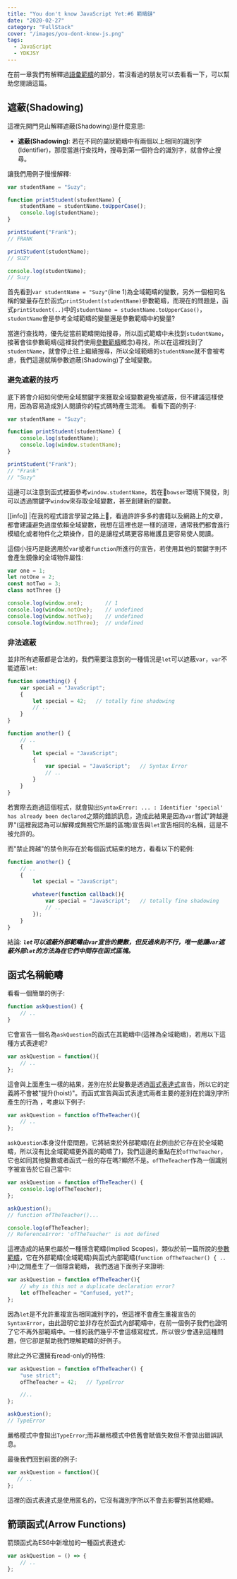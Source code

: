 ```yaml
---
title: "You don't know JavaScript Yet:#6 範疇鏈"
date: "2020-02-27"
category: "FullStack"
cover: "/images/you-dont-know-js.png"
tags:
  - JavaScript
  - YDKJSY
---
```


在前一章我們有解釋過[語彙範疇](/archives/2020-02-23-you-dont-know-js-yet-5)的部分，若沒看過的朋友可以去看看一下，可以幫助您閱讀這篇。

## 遮蔽(Shadowing)

這裡先開門見山解釋遮蔽(Shadowing)是什麼意思:

- **遮蔽(Shadowing)**: 若在不同的巢狀範疇中有兩個以上相同的識別字(Identifier)，那麼當進行查找時，搜尋到第一個符合的識別字，就會停止搜尋。

讓我們用例子慢慢解釋:

```javascript
var studentName = "Suzy";

function printStudent(studentName) {
    studentName = studentName.toUpperCase();
    console.log(studentName);
}

printStudent("Frank");
// FRANK

printStudent(studentName);
// SUZY

console.log(studentName);
// Suzy
```

首先看到`var studentName = "Suzy"`(line 1)為全域範疇的變數，另外一個相同名稱的變量存在於函式`printStudent(studentName)`參數範疇，而現在的問題是，函式`printStudent(..)`中的`studentName = studentName.toUpperCase()`，`studentName`會是參考全域範疇的變量還是參數範疇中的變量?

當進行查找時，優先從當前範疇開始搜尋，所以函式範疇中未找到`studentName`，接著會往參數範疇(這裡我們使用[參數範疇](/archives/2020-02-23-you-dont-know-js-yet-5#%E5%8F%83%E6%95%B8%E7%AF%84%E7%96%87parameter-scope)概念)尋找，所以在這裡找到了`studentName`，就會停止往上繼續搜尋，所以全域範疇的`studentName`就不會被考慮，我們這邊就稱參數遮蔽(Shadowing)了全域變數。

### 避免遮蔽的技巧

底下將會介紹如何使用全域關鍵字來獲取全域變數避免被遮蔽，但不建議這樣使用，因為容易造成別人閱讀你的程式碼時產生混淆。
看看下面的例子:

```javascript
var studentName = "Suzy";

function printStudent(studentName) {
    console.log(studentName);
    console.log(window.studentName);
}

printStudent("Frank");
// "Frank"
// "Suzy"
```

這邊可以注意到函式裡面參考`window.studentName`，若在`bowser`環境下開發，則可以透過關鍵字`window`來存取全域變數，甚至創建新的變數。

[[info]]
|在我的程式語言學習之路上，看過許許多多的書籍以及網路上的文章，都會建議避免過度依賴全域變數，我想在這裡也是一樣的道理，通常我們都會進行模組化或者物件化之類操作，目的是讓程式碼更容易維護且更容易使人閱讀。

這個小技巧是能適用於`var`或者`function`所進行的宣告，若使用其他的關鍵字則不會產生鏡像的全域物件屬性:

```javascript
var one = 1;
let notOne = 2;
const notTwo = 3;
class notThree {}

console.log(window.one);       // 1
console.log(window.notOne);    // undefined
console.log(window.notTwo);    // undefined
console.log(window.notThree);  // undefined
```

### 非法遮蔽

並非所有遮蔽都是合法的，我們需要注意到的一種情況是`let`可以遮蔽`var`，`var`不能遮蔽`let`:

```javascript
function something() {
    var special = "JavaScript";
    {
        let special = 42;   // totally fine shadowing
        // ..
    }
}

function another() {
    // ..
    {
        let special = "JavaScript";
        {
            var special = "JavaScript";   // Syntax Error
            // ..
        }
    }
}
```

若實際去跑過這個程式，就會拋出`SyntaxError: ... : Identifier 'special' has already been declared`之類的錯誤訊息，造成此結果是因為`var`嘗試"跨越邊界"(這裡我認為可以解釋成無視它所屬的區塊)宣告與`let`宣告相同的名稱，這是不被允許的。

而"禁止跨越"的禁令則存在於每個函式結束的地方，看看以下的範例:

```javascript
function another() {
    // ..
    {
        let special = "JavaScript";

        whatever(function callback(){
            var special = "JavaScript";   // totally fine shadowing
            // ..
        });
    }
}
```

結論: ***`let`可以遮蔽外部範疇由`var`宣告的變數，但反過來則不行，唯一能讓`var`遮蔽外部`let`的方法為在它們中間存在函式區塊。***

## 函式名稱範疇

看看一個簡單的例子:

```javascript
function askQuestion() {
    // ..
}
```

它會宣告一個名為`askQuestion`的函式在其範疇中(這裡為全域範疇)，若用以下這種方式表達呢?

```javascript
var askQuestion = function(){
    // ..
};
```

這會與上面產生一樣的結果，差別在於此變數是透過[函式表達式](https://developer.mozilla.org/en-US/docs/Web/JavaScript/Reference/Operators/function)宣告，所以它的定義將不會被"提升(hoist)"。而函式宣告與函式表達式兩者主要的差別在於識別字所產生的行為
，考慮以下例子:

```javascript
var askQuestion = function ofTheTeacher(){
    // ..
};
```

`askQuestion`本身沒什麼問題，它將結束於外部範疇(在此例由於它存在於全域範疇，所以沒有比全域範疇更外面的範疇了)，我們這邊的重點在於`ofTheTeacher`，它也如同其他變數或者函式一般的存在嗎?顯然不是。`ofTheTeacher`作為一個識別字被宣告於它自己當中:

```javascript
var askQuestion = function ofTheTeacher() {
    console.log(ofTheTeacher);
};

askQuestion();
// function ofTheTeacher()...

console.log(ofTheTeacher);
// ReferenceError: 'ofTheTeacher' is not defined
```

這裡造成的結果也屬於一種隱含範疇(Implied Scopes)，類似於前一篇所說的[參數範疇](/archives/2020-02-23-you-dont-know-js-yet-5#%E5%8F%83%E6%95%B8%E7%AF%84%E7%96%87parameter-scope)，它在外部範疇(全域範疇)與函式內部範疇(`function ofTheTeacher() { .. }`中)之間產生了一個隱含範疇，
我們透過下面例子來證明:

```javascript
var askQuestion = function ofTheTeacher(){
    // why is this not a duplicate declaration error?
    let ofTheTeacher = "Confused, yet?";
};
```

因為`let`是不允許重複宣告相同識別字的，但這裡不會產生重複宣告的`SyntaxError`，由此證明它並非存在於函式內部範疇中，在前一個例子我們也證明了它不再外部範疇中。一樣的我們幾乎不會這樣寫程式，所以很少會遇到這種問題，但它卻是幫助我們理解範疇的好例子。

除此之外它還擁有read-only的特性:

```javascript
var askQuestion = function ofTheTeacher() {
    "use strict";
    ofTheTeacher = 42;   // TypeError

    //..
};

askQuestion();
// TypeError
```

嚴格模式中會拋出`TypeError`;而非嚴格模式中依舊會賦值失敗但不會拋出錯誤訊息。

最後我們回到前面的例子:

```javascript
var askQuestion = function(){
   // ..
};
```

這裡的函式表達式是使用匿名的，它沒有識別字所以不會去影響到其他範疇。

## 箭頭函式(Arrow Functions)

箭頭函式為ES6中新增加的一種函式表達式:

```javascript
var askQuestion = () => {
    // ..
};
```
